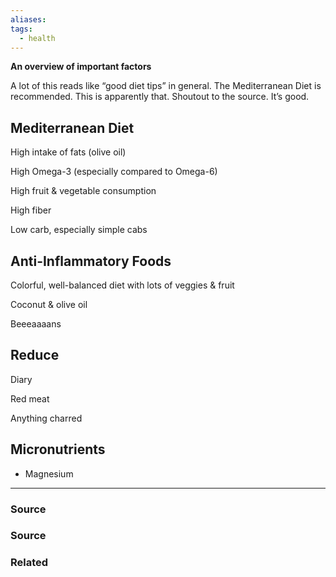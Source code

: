 ```yaml
---
aliases: 
tags:
  - health
---
```

**An overview of important factors**

A lot of this reads like “good diet tips” in general. The Mediterranean Diet is recommended. This is apparently that. Shoutout to the source. It’s good.

## Mediterranean Diet

High intake of fats (olive oil)

High Omega-3 (especially compared to Omega-6)

High fruit & vegetable consumption

High fiber

Low carb, especially simple cabs

## Anti-Inflammatory Foods

Colorful, well-balanced diet with lots of veggies & fruit

Coconut & olive oil

Beeeaaaans

## Reduce

Diary

Red meat

Anything charred

## Micronutrients

- Magnesium

---

### Source

### Source

[](https://www.fammed.wisc.edu/files/webfm-uploads/documents/outreach/im/handout_ai_diet_patient.pdf)

### Related
